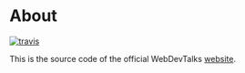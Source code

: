 # About

[![travis](https://travis-ci.org/webdevtalks/www.svg)](https://travis-ci.org/webdevtalks/www)

This is the source code of the official WebDevTalks [website](http://webdevtalks.mx).

